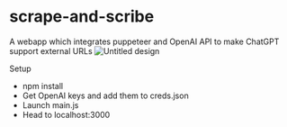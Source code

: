 # scrape-and-scribe
A webapp which integrates puppeteer and OpenAI API to make ChatGPT support external URLs
![Untitled design](https://github.com/priyanshu-7/scrape-and-scribe/assets/43825652/c5824c4b-9316-42ce-b256-81d9b2b8e1f2)

Setup
- npm install
- Get OpenAI keys and add them to creds.json
- Launch main.js
- Head to localhost:3000

